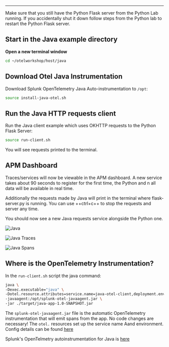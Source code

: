 
---

Make sure that you still have the Python Flask server from the Python Lab running. If you accidentally shut it down follow steps from the Python lab to restart the Python Flask server.

## Start in the Java example directory

**Open a new terminal window** 

```bash
cd ~/otelworkshop/host/java
```

## Download Otel Java Instrumentation

Download Splunk OpenTelemetry Java Auto-instrumentation to `/opt`:

```bash
source install-java-otel.sh
```

## Run the Java HTTP requests client

Run the Java client example which uses OKHTTP requests to the Python Flask Server:
    
```bash
source run-client.sh
```

You will see requests printed to the terminal.

## APM Dashboard

Traces/services will now be viewable in the APM dashboard. A new service takes about 90 seconds to register for the first time, the Python and n all data will be available in real time.  

Additionally the requests made by Java will print in the terminal where flask-server.py is running. You can use ++ctrl+c++ to stop the requests and server any time.

You should now see a new Java requests service alongside the Python one.

![Java](../../images/11-java.png)

![Java Traces](../../images/12-javatraces.png)

![Java Spans](../../images/13-javaspans.png)

## Where is the OpenTelemetry Instrumentation?

In the `run-client.sh` script the java command:

```bash
java \
-Dexec.executable="java" \
-Dotel.resource.attributes=service.name=java-otel-client,deployment.environment=apm-workshop \
-javaagent:/opt/splunk-otel-javaagent.jar \
-jar ./target/java-app-1.0-SNAPSHOT.jar
```

The `splunk-otel-javaagent.jar` file is the automatic OpenTelemetry instrumentation that will emit spans from the app. No code changes are necessary! The `otel.` resources set up the service name Aand environment. Config details can be found [here](https://docs.splunk.com/Observability/gdi/get-data-in/application/java/configuration/advanced-java-otel-configuration.html)

Splunk's OpenTelmetry autoinstrumentation for Java is [here](https://github.com/signalfx/splunk-otel-java)